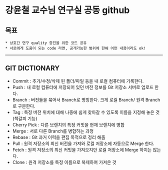 강윤철 교수님 연구실 공동 github
=============

## 목표
```
* 상호간 연구 quality 증진을 위한 코드 공유
* 서로에게 도움이 되는 code 라면, 공개가능한 범위에 한해 어떤 내용이라도 ok!  
```



---------------------------------------

GIT DICTIONARY
-----------------
* Commit : 추가/수정/삭제 된 폴더/파일 등을 내 로컬 컴퓨터에 기록한다. 
* Push : 내 로컬 컴퓨터에 저장되어 있던 버전 정보를 Git 저장소 서버로 업로드 한다. 
* Branch : 버전들을 묶어서 Branch로 명칭한다. 크게 로컬 Branch/ 원격 Branch로 구분한다. 
* Tag : 특정 버전 위치에 대해 나중에 쉽게 찾아갈 수 있도록 이름을 지정해 놓은 것(책갈피 기능) 
* Cherry Pick : 다른 브랜치의 특정 커밋을 현재 브랜치에 병합 
* Merge : 서로 다른 Branch를 병합하는 과정 
* Rebase : Git 과거 이력을 편집 목적으로 정리 해줌 
* Pull : 원격 저장소의 최신 버전을 가져와 로컬 저장소에 자동으로 Merge 한다. 
* Fetch : 원격 저장소의 최신 커밋을 가져오지만 로컬 저장소에 Merge 하지는 않는다. 
* Clone : 원격 저장소를 특정 이름으로 복제하여 가져온 것 
